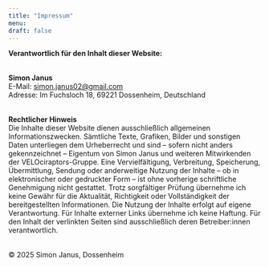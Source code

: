 ```yaml
---
title: "Impressum"
menu:
draft: false
---
```


**Verantwortlich für den Inhalt dieser Website:**  
<div style="margin-top: 2.0rem;"></div>

**Simon Janus**  
E-Mail: [simon.janus02@gmail.com](mailto:simon.janus02@gmail.com)  
Adresse: Im Fuchsloch 18, 69221 Dossenheim, Deutschland  
<div style="margin-top: 2.0rem;"></div>

**Rechtlicher Hinweis**  
Die Inhalte dieser Website dienen ausschließlich allgemeinen Informationszwecken. Sämtliche Texte, Grafiken, Bilder und sonstigen Daten unterliegen dem Urheberrecht und sind – sofern nicht anders gekennzeichnet – Eigentum von Simon Janus und weiteren Mitwirkenden der VELOciraptors-Gruppe. Eine Vervielfältigung, Verbreitung, Speicherung, Übermittlung, Sendung oder anderweitige Nutzung der Inhalte – ob in elektronischer oder gedruckter Form – ist ohne vorherige schriftliche Genehmigung nicht gestattet. Trotz sorgfältiger Prüfung übernehme ich keine Gewähr für die Aktualität, Richtigkeit oder Vollständigkeit der bereitgestellten Informationen. Die Nutzung der Inhalte erfolgt auf eigene Verantwortung. Für Inhalte externer Links übernehme ich keine Haftung. Für den Inhalt der verlinkten Seiten sind ausschließlich deren Betreiber:innen verantwortlich.  
<div style="margin-top: 2.0rem;"></div>

© 2025 Simon Janus, Dossenheim